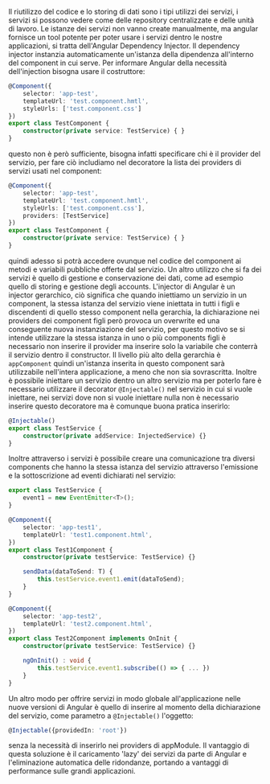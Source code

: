 Il riutilizzo del codice e lo storing di dati sono i tipi utilizzi dei servizi, i servizi si possono vedere come delle repository centralizzate e delle unità di lavoro. 
Le istanze dei servizi non vanno create manualmente, ma angular fornisce un tool potente per poter usare i servizi dentro le nostre applicazioni, si tratta dell'Angular Dependency Injector. Il dependency injector instanzia automaticamente un'istanza della dipendenza all'interno del component in cui serve. Per informare Angular della necessità dell'injection bisogna usare il costruttore:
```ts
@Component({
	selector: 'app-test',
	templateUrl: 'test.component.hmtl',
	styleUrls: ['test.component.css']
})
export class TestComponent {
	constructor(private service: TestService) { }
}
```
questo non è però sufficiente, bisogna infatti specificare chi è il provider del servizio, per fare ciò includiamo nel decoratore la lista dei providers di servizi usati nel component:
```ts
@Component({
	selector: 'app-test',
	templateUrl: 'test.component.hmtl',
	styleUrls: ['test.component.css'],
	providers: [TestService]
})
export class TestComponent {
	constructor(private service: TestService) { }
}
```
quindi adesso si potrà accedere ovunque nel codice del component ai metodi e variabili pubbliche offerte dal servizio.
Un altro utilizzo che si fa dei servizi è quello di gestione e conservazione dei dati, come ad esempio quello di storing e gestione degli accounts.
L'injector di Angular è un injector gerarchico, ciò significa che quando iniettiamo un servizio in un component, la stessa istanza del servizio viene iniettata in tutti i figli e discendenti di quello stesso component nella gerarchia, la dichiarazione nei providers dei component figli però provoca un overwrite ed una conseguente nuova instanziazione del servizio, per questo motivo se si intende utilizzare la stessa istanza in uno o più components figli è necessario non inserire il provider ma inserire solo la variabile che conterrà il servizio dentro il constructor. 
Il livello più alto della gerarchia è `appComponent` quindi un'istanza inserita in questo component sarà utilizzabile nell'intera applicazione, a meno che non sia sovrascritta. 
Inoltre è possibile iniettare un servizio dentro un altro servizio ma per poterlo fare è necessario utilizzare il decorator `@Injectable()` nel servizio in cui si vuole iniettare, nei servizi dove non si vuole iniettare nulla non è necessario inserire questo decoratore ma è comunque buona pratica inserirlo:
```ts
@Injectable()
export class TestService {
	constructor(private addService: InjectedService) {}
}
```
Inoltre attraverso i servizi è possibile creare una comunicazione tra diversi components che hanno la stessa istanza del servizio attraverso l'emissione e la sottoscrizione ad eventi dichiarati nel servizio:
```ts
export class TestService {
	event1 = new EventEmitter<T>();
}
```
```ts
@Component({
	selector: 'app-test1',
	templateUrl: 'test1.component.html',
})
export class Test1Component {
	constructor(private testService: TestService) {}

	sendData(dataToSend: T) {
		this.testService.event1.emit(dataToSend);
	}
}
```
```ts
@Component({
	selector: 'app-test2',
	templateUrl: 'test2.component.html',
})
export class Test2Component implements OnInit {
	constructor(private testService: TestService) {}

	ngOnInit() : void {
		this.testService.event1.subscribe(() => { ... })
	}
}
```
Un altro modo per offrire servizi in modo globale all'applicazione nelle nuove versioni di Angular è quello di inserire al momento della dichiarazione del servizio, come parametro a `@Injectable()` l'oggetto:
```ts
@Injectable({providedIn: 'root'})
```
senza la necessità di inserirlo nei providers di appModule. Il vantaggio di questa soluzione è il caricamento 'lazy' dei servizi da parte di Angular e l'eliminazione automatica delle ridondanze, portando a vantaggi di performance sulle grandi applicazioni.